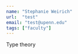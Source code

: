 ```yaml
---
name: "Stephanie Weirich"
url:  "test"
email: "test@upenn.edu"
tags: ["faculty"]
---
```

Type theory
